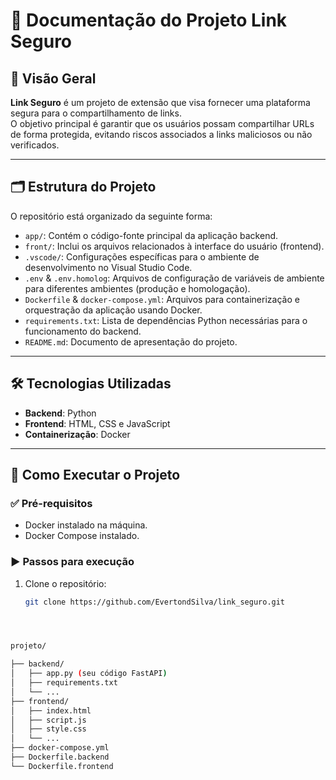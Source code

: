 # 📄 Documentação do Projeto Link Seguro

## 📌 Visão Geral

**Link Seguro** é um projeto de extensão que visa fornecer uma plataforma segura para o compartilhamento de links.  
O objetivo principal é garantir que os usuários possam compartilhar URLs de forma protegida, evitando riscos associados a links maliciosos ou não verificados.

---

## 🗂 Estrutura do Projeto

O repositório está organizado da seguinte forma:

- `app/`: Contém o código-fonte principal da aplicação backend.
- `front/`: Inclui os arquivos relacionados à interface do usuário (frontend).
- `.vscode/`: Configurações específicas para o ambiente de desenvolvimento no Visual Studio Code.
- `.env` & `.env.homolog`: Arquivos de configuração de variáveis de ambiente para diferentes ambientes (produção e homologação).
- `Dockerfile` & `docker-compose.yml`: Arquivos para containerização e orquestração da aplicação usando Docker.
- `requirements.txt`: Lista de dependências Python necessárias para o funcionamento do backend.
- `README.md`: Documento de apresentação do projeto.

---

## 🛠 Tecnologias Utilizadas

- **Backend**: Python  
- **Frontend**: HTML, CSS e JavaScript  
- **Containerização**: Docker  

---

## 🚀 Como Executar o Projeto

### ✅ Pré-requisitos

- Docker instalado na máquina.
- Docker Compose instalado.

### ▶️ Passos para execução

1. Clone o repositório:

   ```bash
   git clone https://github.com/EvertondSilva/link_seguro.git





```bash
projeto/

├── backend/
│   ├── app.py (seu código FastAPI)
│   ├── requirements.txt
│   └── ...
├── frontend/
│   ├── index.html
│   ├── script.js
│   ├── style.css
│   └── ...
├── docker-compose.yml
├── Dockerfile.backend
└── Dockerfile.frontend

